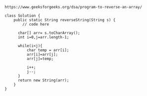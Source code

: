 ```https://www.geeksforgeeks.org/dsa/program-to-reverse-an-array/```

```
class Solution {
    public static String reverseString(String s) {
        // code here
      
      char[] arr= s.toCharArray();
      int i=0,j=arr.length-1;
      
      while(i<j){
          char temp = arr[i];
          arr[i]=arr[j];
          arr[j]=temp;
          
          i++;
          j--;
      }
      return new String(arr);
    }
}
```
